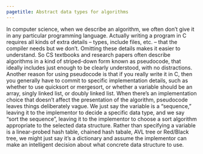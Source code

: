 ```yaml
---
pagetitle: Abstract data types for algorithms
---
```

In computer science, when we describe an algorithm, we often don’t give it in any particular programming language.  Actually writing a program in C requires all kinds of extra details – types, include files, etc. – that the compiler needs but we don’t.  Omitting these details makes it easier to understand.  So CS textbooks and research papers often describe algorithms in a kind of striped-down form known as pseudocode, that ideally includes just enough to be clearly understood, with no distractions.
Another reason for using pseudocode is that if you really write it in C, then you generally have to commit to specific implementation details, such as whether to use quicksort or mergesort, or whether a variable should be an array, singly linked list, or doubly linked list.  When there’s an implementation choice that doesn’t affect the presentation of the algorithm, pseudocode leaves things deliberately vague.  We just say the variable is a “sequence,” leaving it to the implementor to decide a specific data type, and we say “sort the sequence”, leaving it to the implementor to choose a sort algorithm appropriate to the selected data structure.  Rather than specifying a variable is a linear-probed hash table, chained hash tabale, AVL tree or Red/Black tree, we might just say it’s a dictionary and assume the implementor can make an intelligent decision about what concrete data structure to use.
